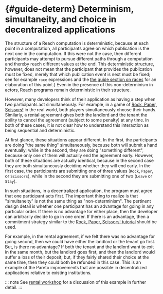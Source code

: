 


# {#guide-determ} Determinism, simultaneity, and choice in decentralized applications

The structure of a Reach computation is deterministic, because at each point in a computation, all participants agree on which publication is the next one in the computation.
If this were not the case, then different participants may attempt to pursue different paths through a computation and thereby reach different values at the end.
This deterministic structure, however, does not mean that the participant that provides the publication must be fixed, merely that which publication event is next must be fixed; see for example `race` expressions and the [the guide section on races](##guide-race) for an elaboration of this point.)
Even in the presence of this non-determinism in actors, Reach programs remain deterministic in their structure.

However, many developers think of their application as having a step when two participants act simultaneously.
For example, in a game of [Rock, Paper, Scissors!](##tut) in the real world, both players simultaneously choose their hands.
Similarly, a rental agreement gives both the landlord and the tenant the ability to cancel the agreement (subject to some penalty) at any time.
In both of these cases, it is not clear how to understand this interaction as being sequential and deterministic.

At first glance, these situations appear different.
In the first, the participants are doing "the same thing" simultaneously, because both will submit a hand eventually; while in the second, they are doing "something different", because only one of them will actually end the agreement early.
However, both of these situations are actually identical, because in the second case they are both simultaneously deciding whether they will end early.
In the first case, the participants are submitting one of three values (`Rock`, `Paper`, or `Scissors`), while in the second they are submitting one of two (`Leave` or `Stay`).

In such situations, in a decentralized application, the program must agree that one participant acts first.
The important thing to realize is that "simultaneity" is not the same thing as "non-determinism".
The pertinent design detail is whether one participant has an advantage for going in any particular order.
If there is no advantage for either place, then the developer can arbitrarily decide to go in one order.
If there is an advantage, then a commitment strategy similar to the [Rock, Paper, Scissors! tutorial](##tut) should be used.

For example, in the rental agreement, if we felt there was no advantage for going second, then we could have either the landlord or the tenant go first.
But, is there no advantage?
If both the tenant and the landlord want to exit in the same month, but the landlord goes first, and then the landlord would suffer a loss of their deposit; but, if they fairly shared their choice at the same time, then they could both be refunded in this case.
This is an example of the Pareto improvements that are possible in decentralized applications relative to existing institutions.

::: note
See [rental workshop](##workshop-rental) for a discussion of this example in further detail.
:::
